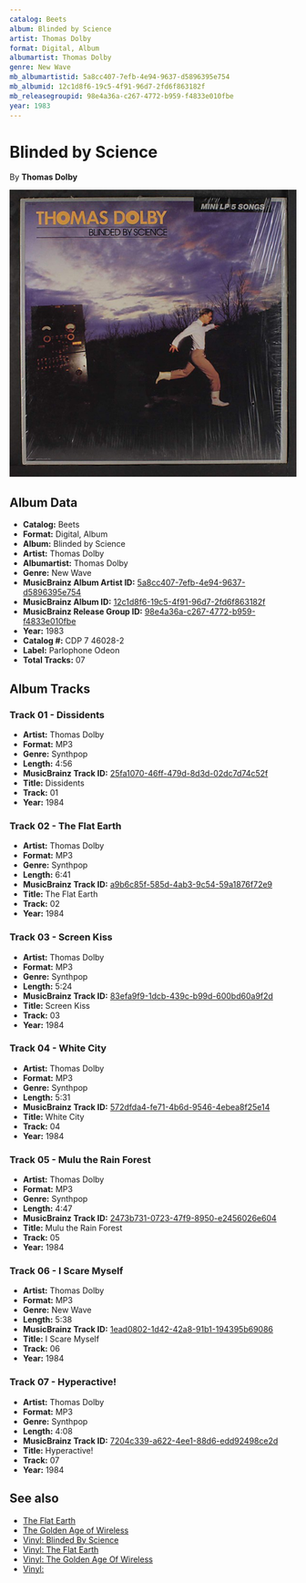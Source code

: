 ```yaml
---
catalog: Beets
album: Blinded by Science
artist: Thomas Dolby
format: Digital, Album
albumartist: Thomas Dolby
genre: New Wave
mb_albumartistid: 5a8cc407-7efb-4e94-9637-d5896395e754
mb_albumid: 12c1d8f6-19c5-4f91-96d7-2fd6f863182f
mb_releasegroupid: 98e4a36a-c267-4772-b959-f4833e010fbe
year: 1983
---
```


# Blinded by Science

By **Thomas Dolby**

![](../../assets/beetscovers/Thomas_Dolby-Blinded_by_Science.jpg)

## Album Data

- **Catalog:** Beets
- **Format:** Digital, Album
- **Album:** Blinded by Science
- **Artist:** Thomas Dolby
- **Albumartist:** Thomas Dolby
- **Genre:** New Wave
- **MusicBrainz Album Artist ID:** [5a8cc407-7efb-4e94-9637-d5896395e754](https://musicbrainz.org/artist/5a8cc407-7efb-4e94-9637-d5896395e754)
- **MusicBrainz Album ID:** [12c1d8f6-19c5-4f91-96d7-2fd6f863182f](https://musicbrainz.org/release/12c1d8f6-19c5-4f91-96d7-2fd6f863182f)
- **MusicBrainz Release Group ID:** [98e4a36a-c267-4772-b959-f4833e010fbe](https://musicbrainz.org/release-group/98e4a36a-c267-4772-b959-f4833e010fbe)
- **Year:** 1983
- **Catalog #:** CDP 7 46028-2
- **Label:** Parlophone Odeon
- **Total Tracks:** 07

## Album Tracks

### Track 01 - Dissidents

- **Artist:** Thomas Dolby
- **Format:** MP3
- **Genre:** Synthpop
- **Length:** 4:56
- **MusicBrainz Track ID:** [25fa1070-46ff-479d-8d3d-02dc7d74c52f](https://musicbrainz.org/recording/25fa1070-46ff-479d-8d3d-02dc7d74c52f)
- **Title:** Dissidents
- **Track:** 01
- **Year:** 1984

### Track 02 - The Flat Earth

- **Artist:** Thomas Dolby
- **Format:** MP3
- **Genre:** Synthpop
- **Length:** 6:41
- **MusicBrainz Track ID:** [a9b6c85f-585d-4ab3-9c54-59a1876f72e9](https://musicbrainz.org/recording/a9b6c85f-585d-4ab3-9c54-59a1876f72e9)
- **Title:** The Flat Earth
- **Track:** 02
- **Year:** 1984

### Track 03 - Screen Kiss

- **Artist:** Thomas Dolby
- **Format:** MP3
- **Genre:** Synthpop
- **Length:** 5:24
- **MusicBrainz Track ID:** [83efa9f9-1dcb-439c-b99d-600bd60a9f2d](https://musicbrainz.org/recording/83efa9f9-1dcb-439c-b99d-600bd60a9f2d)
- **Title:** Screen Kiss
- **Track:** 03
- **Year:** 1984

### Track 04 - White City

- **Artist:** Thomas Dolby
- **Format:** MP3
- **Genre:** Synthpop
- **Length:** 5:31
- **MusicBrainz Track ID:** [572dfda4-fe71-4b6d-9546-4ebea8f25e14](https://musicbrainz.org/recording/572dfda4-fe71-4b6d-9546-4ebea8f25e14)
- **Title:** White City
- **Track:** 04
- **Year:** 1984

### Track 05 - Mulu the Rain Forest

- **Artist:** Thomas Dolby
- **Format:** MP3
- **Genre:** Synthpop
- **Length:** 4:47
- **MusicBrainz Track ID:** [2473b731-0723-47f9-8950-e2456026e604](https://musicbrainz.org/recording/2473b731-0723-47f9-8950-e2456026e604)
- **Title:** Mulu the Rain Forest
- **Track:** 05
- **Year:** 1984

### Track 06 - I Scare Myself

- **Artist:** Thomas Dolby
- **Format:** MP3
- **Genre:** New Wave
- **Length:** 5:38
- **MusicBrainz Track ID:** [1ead0802-1d42-42a8-91b1-194395b69086](https://musicbrainz.org/recording/1ead0802-1d42-42a8-91b1-194395b69086)
- **Title:** I Scare Myself
- **Track:** 06
- **Year:** 1984

### Track 07 - Hyperactive!

- **Artist:** Thomas Dolby
- **Format:** MP3
- **Genre:** Synthpop
- **Length:** 4:08
- **MusicBrainz Track ID:** [7204c339-a622-4ee1-88d6-edd92498ce2d](https://musicbrainz.org/recording/7204c339-a622-4ee1-88d6-edd92498ce2d)
- **Title:** Hyperactive!
- **Track:** 07
- **Year:** 1984


## See also

- [The Flat Earth](The_Flat_Earth.md)
- [The Golden Age of Wireless](The_Golden_Age_of_Wireless.md)
- [Vinyl: Blinded By Science](../../Vinyl/Thomas_Dolby/Blinded_By_Science.md)
- [Vinyl: The Flat Earth](../../Vinyl/Thomas_Dolby/The_Flat_Earth.md)
- [Vinyl: The Golden Age Of Wireless](../../Vinyl/Thomas_Dolby/The_Golden_Age_Of_Wireless.md)
- [Vinyl: ](../../Vinyl/Thomas_Dolby/Thomas_Dolby.md)
